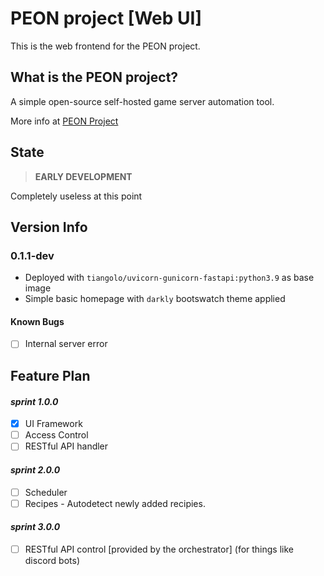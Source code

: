 <!-- ![PEON mascot](https://imgs.search.brave.com/ZoK5waLFsNp1-xE7_vK2RXFoYa5rNuS6rTzsPQC-4MM/rs:fit:247:204:1/g:ce/aHR0cHM6Ly9pLnJl/ZGQuaXQvNWszdnRn/MTNxc2ozMS5qcGc)
-->
# PEON project [Web UI]

This is the web frontend for the PEON project.

## What is the PEON project?

A simple open-source self-hosted game server automation tool.

More info at [PEON Project](https://github.com/nox-noctua-consulting/peon)

## State

> **EARLY DEVELOPMENT**

Completely useless at this point

## Version Info

### 0.1.1-dev
- Deployed with ``tiangolo/uvicorn-gunicorn-fastapi:python3.9`` as base image
- Simple basic homepage with ``darkly`` bootswatch theme applied
#### Known Bugs
- [ ] Internal server error

## Feature Plan

#### *sprint 1.0.0*

- [x] UI Framework
- [ ] Access Control
- [ ] RESTful API handler

#### *sprint 2.0.0*

- [ ] Scheduler
- [ ] Recipes - Autodetect newly added recipies.

#### *sprint 3.0.0*

- [ ] RESTful API control [provided by the orchestrator] (for things like discord bots)